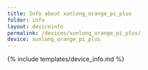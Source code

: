 ```yaml
---
title: Info about xunlong_orange_pi_plus
folder: info
layout: deviceinfo
permalink: /devices/xunlong_orange_pi_plus/
device: xunlong_orange_pi_plus
---
```

{% include templates/device_info.md %}

